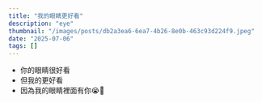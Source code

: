 ```yaml
---
title: "我的眼睛更好看"
description: "eye"
thumbnail: "/images/posts/db2a3ea6-6ea7-4b26-8e0b-463c93d224f9.jpeg"
date: "2025-07-06"
tags: []
---
```

- 你的眼睛很好看
- 但我的更好看
- 因為我的眼睛裡面有你😭🫵
